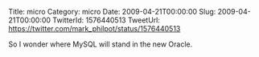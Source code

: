 Title: micro
Category: micro
Date: 2009-04-21T00:00:00
Slug: 2009-04-21T00:00:00
TwitterId: 1576440513
TweetUrl: https://twitter.com/mark_philpot/status/1576440513

So I wonder where MySQL will stand in the new Oracle.
